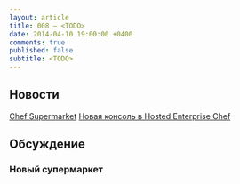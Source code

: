 ```yaml
---
layout: article
title: 008 — <TODO>
date: 2014-04-10 19:00:00 +0400
comments: true
published: false
subtitle: <TODO>
---
```


## Новости
 [Chef Supermarket](http://lists.opscode.com/sympa/arc/chef/2014-03/msg00329.html)
 [Новая консоль в Hosted Enterprise Chef](http://www.getchef.com/blog/2014/04/02/chef-management-console-released-to-hosted-enterprise-chef)
## Обсуждение

### Новый супермаркет
